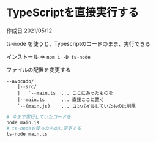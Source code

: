 # TypeScriptを直接実行する

作成日 2021/05/12

ts-node を使うと、Typescriptのコードのまま、実行できる

インストール => `npm i -D ts-node`

ファイルの配置を変更する

```text
--avocado/
    |--src/
    |   `--main.ts  ... ここにあったものを
    |--main.ts      ... 直接ここに置く
    `--(main.js)    ... コンパイルしていたものは削除
```

```bash
# 今まで実行していたコードを
node main.js
# ts-nodeを使ったものに変更する
ts-node main.ts
```

